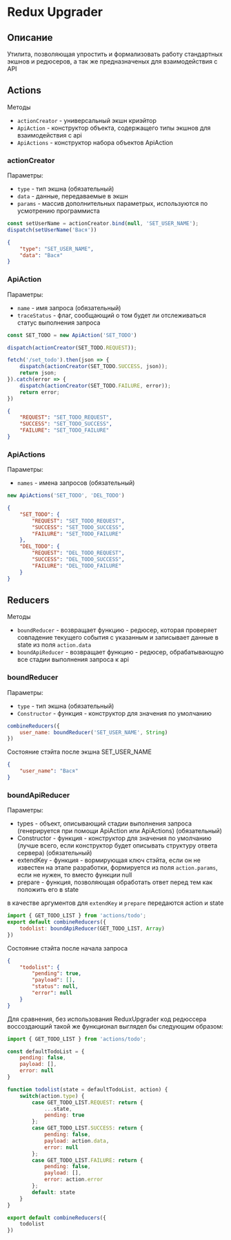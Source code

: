 Redux Upgrader
========

Описание
--------
Утилита, позволяющая упростить и формализовать работу стандартных экшнов и редюсеров, а так же предназначеных для взаимодействия с API

Actions
------------------------

Методы
* `actionCreator` - универсальный экшн криэйтор
* `ApiAction` - конструктор объекта, содержащего типы экшнов для взаимодействия с api
* `ApiActions` - конструктор набора объектов ApiAction

### actionCreator

Параметры:
* `type` - тип экшна (обязательный)
* `data` - данные, передаваемые в экшн
* `params` - массив дополнительных параметрых, используются по усмотрению программиста

```javascript
const setUserName = actionCreator.bind(null, 'SET_USER_NAME');
dispatch(setUserName('Вася'))
```

```json
{
    "type": "SET_USER_NAME",
    "data": "Вася"
}
```

### ApiAction

Параметры:
* `name` - имя запроса (обязательный)
* `traceStatus` - флаг, сообщающий о том будет ли отслеживаться статус выполнения запроса

```javascript
const SET_TODO = new ApiAction('SET_TODO')

dispatch(actionCreator(SET_TODO.REQUEST));

fetch('/set_todo').then(json => {
    dispatch(actionCreator(SET_TODO.SUCCESS, json));
    return json;
}).catch(error => {
    dispatch(actionCreator(SET_TODO.FAILURE, error));
    return error;
})
```

```json
{
    "REQUEST": "SET_TODO_REQUEST",
    "SUCCESS": "SET_TODO_SUCCESS",
    "FAILURE": "SET_TODO_FAILURE"
}
```

### ApiActions

Параметры:
* `names` - имена запросов (обязательный)

```javascript
new ApiActions('SET_TODO', 'DEL_TODO')
```

```json
{
    "SET_TODO": {
        "REQUEST": "SET_TODO_REQUEST",
        "SUCCESS": "SET_TODO_SUCCESS",
        "FAILURE": "SET_TODO_FAILURE"
    },
    "DEL_TODO": {
        "REQUEST": "DEL_TODO_REQUEST",
        "SUCCESS": "DEL_TODO_SUCCESS",
        "FAILURE": "DEL_TODO_FAILURE"
    }
}
```


Reducers
------------------------

Методы
* `boundReducer` - возвращает функцию - редюсер, которая проверяет совпадение текущего события с указанным и записывает данные в state из поля `action.data`
* `boundApiReducer` - возвращает функцию - редюсер, обрабатывающую все стадии выполнения запроса к api

### boundReducer

Параметры:
* `type` - тип экшна (обязательный)
* `Constructor` - функция - конструктор для значения по умолчанию

```javascript
combineReducers({
    user_name: boundReducer('SET_USER_NAME', String)
})
```

Состояние стэйта после экшна SET_USER_NAME
```json
{
    "user_name": "Вася"
}
```

### boundApiReducer

Параметры:
* types - объект, описывающий стадии выполнения запроса (генерируется при помощи ApiAction или ApiActions) (обязательный)
* Constructor - функция - конструктор для значения по умолчанию (лучше всего, если конструктор будет описывать структуру ответа сервера) (обязательный)
* extendKey - функция - вормирующая ключ стэйта, если он не известен на этапе разработки, формируется из поля `action.params`, если не нужен, то вместо функции null
* prepare - функция, позволяющая обработать ответ перед тем как положить его в state

в качестве аргументов для `extendKey` и `prepare` передаются action и state

```javascript
import { GET_TODO_LIST } from 'actions/todo';
export default combineReducers({
    todolist: boundApiReducer(GET_TODO_LIST, Array)
})
```

Состояние стэйта после начала запроса
```json
{
    "todolist": {
        "pending": true,
        "payload": [],
        "status": null,
        "error": null
    }
}
```

Для сравнения, без использования ReduxUpgrader код редюссера воссоздающий такой же функционал выглядел бы следующим образом:

```javascript
import { GET_TODO_LIST } from 'actions/todo';

const defaultTodoList = {
    pending: false,
    payload: [],
    error: null
}

function todolist(state = defaultTodoList, action) {
    switch(action.type) {
        case GET_TODO_LIST.REQUEST: return {
            ...state,
            pending: true
        };
        case GET_TODO_LIST.SUCCESS: return {
            pending: false,
            payload: action.data,
            error: null
        };
        case GET_TODO_LIST.FAILURE: return {
            pending: false,
            payload: [],
            error: action.error
        };
        default: state
    }
}

export default combineReducers({
    todolist
})
```


